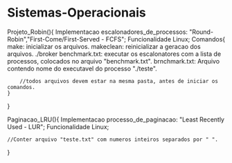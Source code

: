 # Sistemas-Operacionais

Projeto_Robin(){
    Implementacao  escalonadores_de_processos: "Round-Robin","First-Come/First-Served - FCFS";
    Funcionalidade Linux;
    Comandos{
        make: inicializar os arquivos.
        makeclean: reinicializar a geracao dos arquivos.
        ./broker benchmark.txt: executar os escalonatores com a lista de processos, colocados no arquivo "benchmark.txt".
        brnchmark.txt: Arquivo contendo nome do executavel do processo "./teste".
        
        //todos arquivos devem estar na mesma pasta, antes de iniciar os comandos.
    }
}  

Paginacao_LRU(){
    Implementacao processo_de_paginacao: "Least Recently Used - LUR";
    Funcionalidade Linux;
    
    //Conter arquivo "teste.txt" com numeros inteiros separados por " ". 
}
  
    

